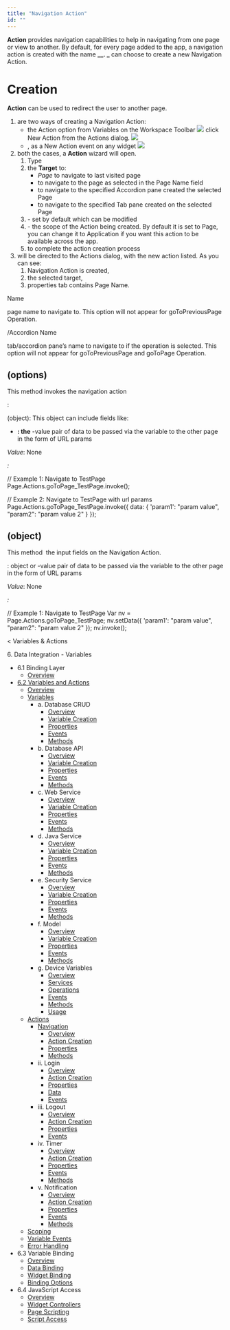 ```yaml
---
title: "Navigation Action"
id: ""
---
```


**Action** provides navigation capabilities to help in navigating from one page or view to another. By default, for every page added to the app, a navigation action is created with the name **\__<pagename>. _** can choose to create a new Navigation Action.

# Creation

**Action** can be used to redirect the user to another page.

1. are two ways of creating a Navigation Action:
    - the Action option from Variables on the Workspace Toolbar [![](../assets/action_sel.png)](../assets/action_sel.png) click New Action from the Actions dialog. [![](../assets/action_new.png?v=20)](../assets/action_new.png?v=20)
    - , as a New Action event on any widget [![](../assets/action_new1.png)](../assets/action_new1.png)
2. both the cases, a **Action** wizard will open.
    1. Type
    2. the **Target** to:
        - _Page_ to navigate to last visited page
        - to navigate to the page as selected in the Page Name field
        - to navigate to the specified Accordion pane created the selected Page
        - to navigate to the specified Tab pane created on the selected Page
    3. \- set by default which can be modified
    4. \- the scope of the Action being created. By default it is set to Page, you can change it to Application if you want this action to be available across the app.
    5. to complete the action creation process
3. will be directed to the Actions dialog, with the new action listed. As you can see:
    1. Navigation Action is created,
    2. the selected target,
    3. properties tab contains Page Name.

Name

page name to navigate to. This option will not appear for goToPreviousPage Operation.

/Accordion Name

tab/accordion pane’s name to navigate to if the operation is selected. This option will not appear for goToPreviousPage and goToPage Operation.

## (options)

This method invokes the navigation action

:

(object): This object can include fields like:

- **: the** \-value pair of data to be passed via the variable to the other page in the form of URL params

_Value_: None

_:_

  // Example 1: Navigate to TestPage
Page.Actions.goToPage\_TestPage.invoke();

// Example 2: Navigate to TestPage with url params
Page.Actions.goToPage\_TestPage.invoke({
     data: {
         'param1': "param value",
         "param2": "param value 2"
     }
});

## (object)

This method  the input fields on the Navigation Action.

: object or \-value pair of data to be passed via the variable to the other page in the form of URL params

_Value_: None

_:_

// Example 1: Navigate to TestPage
Var nv = Page.Actions.goToPage\_TestPage;
nv.setData({
   'param1': "param value",
   "param2": "param value 2"
});
nv.invoke();

< Variables & Actions

6\. Data Integration - Variables

- 6.1 Binding Layer
    - [Overview](/learn/app-development/variables/data-integration/)
- [6.2 Variables and Actions](/learn/app-development/variables/variables-actions/)
    - [Overview](/learn/app-development/variables/variables-actions/#)
    - [Variables](/learn/app-development/variables/variables-actions/#variables)
        - a. Database CRUD
            - [Overview](/learn/app-development/variables/database-crud/)
            - [Variable Creation](/learn/app-development/variables/database-crud/#creation)
            - [Properties](/learn/app-development/variables/database-crud/#properties)
            - [Events](/learn/app-development/variables/database-crud/#events)
            - [Methods](/learn/app-development/variables/database-crud/#methods)
        - b. Database API
            - [Overview](/learn/app-development/variables/database-apis/)
            - [Variable Creation](/learn/app-development/variables/database-apis/#creation)
            - [Properties](/learn/app-development/variables/database-apis/#properties)
            - [Events](/learn/app-development/variables/database-apis/#events)
            - [Methods](/learn/app-development/variables/database-apis/#methods)
        - c. Web Service
            - [Overview](/learn/app-development/variables/web-service/)
            - [Variable Creation](/learn/app-development/variables/web-service/#creation)
            - [Properties](/learn/app-development/variables/web-service/#properties)
            - [Events](/learn/app-development/variables/web-service/#events)
            - [Methods](/learn/app-development/variables/web-service/#methods)
        - d. Java Service
            - [Overview](/learn/app-development/variables/java-services)
            - [Variable Creation](/learn/app-development/variables/java-services/#creation)
            - [Properties](/learn/app-development/variables/java-services/#properties)
            - [Events](/learn/app-development/variables/java-services/#events)
            - [Methods](/learn/app-development/variables/java-services/#methods)
        - e. Security Service
            - [Overview](/learn/app-development/variables/security-service/)
            - [Variable Creation](/learn/app-development/variables/security-service/#creation)
            - [Properties](/learn/app-development/variables/security-service/#properties)
            - [Events](/learn/app-development/variables/security-service/#events)
            - [Methods](/learn/app-development/variables/security-service/#methods)
        - f. Model
            - [Overview](/learn/app-development/variables/model-variable/)
            - [Variable Creation](/learn/app-development/variables/model-variable/#creation)
            - [Properties](/learn/app-development/variables/model-variable/#properties)
            - [Events](/learn/app-development/variables/model-variable/#events)
            - [Methods](/learn/app-development/variables/model-variable/#methods)
        - g. Device Variables
            - [Overview](/learn/hybrid-mobile/device-variables/#)
            - [Services](/learn/hybrid-mobile/device-variables/#services)
            - [Operations](/learn/hybrid-mobile/device-variables/#operations)
            - [Events](/learn/hybrid-mobile/device-variables/#events)
            - [Methods](/learn/hybrid-mobile/device-variables/#methods)
            - [Usage](/learn/hybrid-mobile/device-variables/#usage)
    - [Actions](/learn/app-development/variables/variables-actions/#actions)
        - [Navigation](#)
            - [Overview](#)
            - [Action Creation](#creation)
            - [Properties](#properties)
            - [Methods](#methods)
        - ii. Login
            - [Overview](/learn/app-development/variables/login-action/)
            - [Action Creation](/learn/app-development/variables/login-action/#creation)
            - [Properties](/learn/app-development/variables/login-action/#properties)
            - [Data](/learn/app-development/variables/login-action/#data)
            - [Events](/learn/app-development/variables/login-action/#events)
        - iii. Logout
            - [Overview](/learn/app-development/variables/logout-action/)
            - [Action Creation](/learn/app-development/variables/logout-action/#creation)
            - [Properties](/learn/app-development/variables/logout-action/#properties)
            - [Events](/learn/app-development/variables/logout-action/#events)
        - iv. Timer
            - [Overview](/learn/app-development/variables/timer-action/)
            - [Action Creation](/learn/app-development/variables/timer-action/#creation)
            - [Properties](/learn/app-development/variables/timer-action/#properties)
            - [Events](/learn/app-development/variables/timer-action/#events)
            - [Methods](/learn/app-development/variables/timer-action/#methods)
        - v. Notification
            - [Overview](/learn/app-development/variables/notification-action/)
            - [Action Creation](/learn/app-development/variables/notification-action/#creation)
            - [Properties](/learn/app-development/variables/notification-action/#properties)
            - [Events](/learn/app-development/variables/notification-action/#events)
            - [Methods](/learn/app-development/variables/notification-action/#methods)
    - [Scoping](/learn/app-development/variables/variables-actions/#scoping)
    - [Variable Events](/learn/app-development/variables/variables-actions/#events)
    - [Error Handling](/learn/app-development/variables/variables-actions/#error-handling)
- 6.3 Variable Binding
    - [Overview](/learn/variables/variable-binding/#)
    - [Data Binding](/learn/variables/variable-binding/#data-binding)
    - [Widget Binding](/learn/variables/variable-binding/#widget-binding)
    - [Binding Options](/learn/variables/variable-binding/#binding-options)
- 6.4 JavaScript Access
    - [Overview](/learn/variables/accessing-elements-via-javascript/#)
    - [Widget Controllers](/learn/variables/accessing-elements-via-javascript/#widget-controllers)
    - [Page Scripting](/learn/variables/accessing-elements-via-javascript/#page-scripting)
    - [Script Access](/learn/variables/accessing-elements-via-javascript/#script-access)
